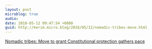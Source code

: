 ```yaml
---
layout: post
microblog: true
audio: 
date: 2018-05-12 09:47:54 +0800
guid: http://kerim.micro.blog/2018/05/12/nomadic-tribes-move.html
---
```

[Nomadic tribes: Move to grant Constitutional protection gathers pace](http://indianexpress.com/article/india/nomadic-tribes-move-to-grant-constitutional-protection-gathers-pace-5172161/)
